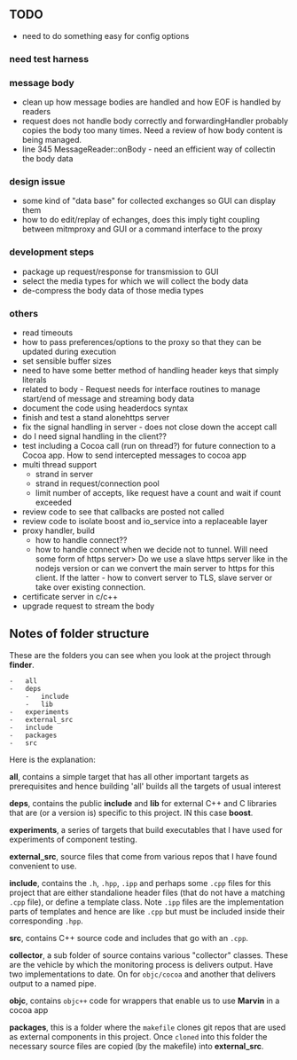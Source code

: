 ## TODO
-	need to do something easy for config options
### need test harness
### message body
-	clean up how message bodies are handled and how EOF is handled by readers
-	request does not handle body correctly and forwardingHandler probably copies the body too many times. Need a review of how body content is being managed. 
-	line 345 MessageReader::onBody - need an efficient way of collectin the body data

### design issue
-	some kind of "data base" for collected exchanges so GUI can display them
-	how to do edit/replay of echanges, does this imply tight coupling between mitmproxy and GUI or a command interface to the proxy

### development steps
-	package up request/response for transmission to GUI
-	select the media types for which we will collect the body data
-	de-compress the body data of those media types 

### others
-	read timeouts
-	how to pass preferences/options to the proxy so that they can be updated during execution
-	set sensible buffer sizes
-	need to have some better method of handling header keys that simply literals
-	related to body - Request needs for interface routines to manage start/end of message and streaming body data
-	document the code using headerdocs syntax
-	finish and test a stand alonehttps server
-	fix the signal handling in server - does not close down the accept call
-	do I need signal handling in the client??
-	test including a Cocoa call (run on thread?) for future connection to a Cocoa app. How to send intercepted messages to cocoa app
-	multi thread support
	-	strand in server
	-	strand in request/connection pool
	-	limit number of accepts, like request have a count and wait if count exceeded
-	review code to see that callbacks are posted not called
-	review code to isolate boost and io_service into a replaceable layer
-	proxy handler, build
	-	how to handle connect??
	-	how to handle connect when we decide not to tunnel. Will need some form of  https server> Do we use a slave https server like in the nodejs version or can we convert the main server to https for this client. If the latter - how to convert server to TLS, slave server or take over existing connection.
-	certificate server in c/c++
-	upgrade request to stream the body


## Notes of folder structure
These are the folders you can see when you look at the project through __finder__.

	-	all
	-	deps
		-	include
		-	lib
	-	experiments
	-	external_src
	-	include
	-	packages
	-	src
	
Here is the explanation:

__all__, contains a simple target that has all other important targets as prerequisites and hence building 'all' builds all the targets of usual interest 

__deps__, contains the public __include__ and __lib__ for external C++ and C libraries that are (or a version is) specific to this project. IN this case __boost__.

__experiments__, a series of targets that build executables that I have used for experiments of component testing.

__external_src__, source files that come from various repos that I have found convenient to use.

__include__, contains the `.h`, `.hpp`, `.ipp` and perhaps some `.cpp` files for this project that are either standalione header files (that do not have a matching `.cpp` file), or define a template class. Note `.ipp` files are the implementation parts of templates and hence are like `.cpp` but must be included inside their corresponding `.hpp`.

__src__, contains C++ source code and includes that go with an `.cpp`.

__collector__, a sub folder of source contains various "collector" classes. These are the vehicle by which the monitoring process is delivers output. Have two implementations to date. On for `objc/cocoa` and another that delivers output to a named pipe. 

__objc__, contains `objc++` code for wrappers that enable us to use __Marvin__ in a cocoa app

__packages__, this is a folder where the `makefile` clones git repos that are used as external components in this project. Once `cloned` into this folder the necessary source files are copied (by the makefile) into __external_src__. 